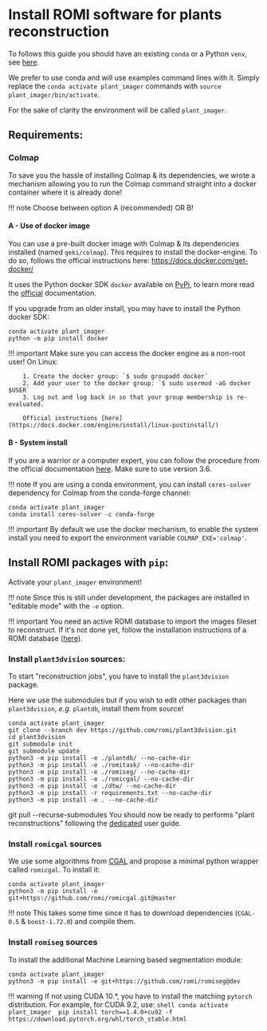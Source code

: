 Install ROMI software for plants reconstruction
===============================================

To follows this guide you should have an existing `conda` or a Python `venv`, see [here](create_env.md).

We prefer to use conda and will use examples command lines with it.
Simply replace the `conda activate plant_imager` commands with `source plant_imager/bin/activate`.

For the sake of clarity the environment will be called `plant_imager`.

## Requirements:

### Colmap

To save you the hassle of installing Colmap & its dependencies, we wrote a mechanism allowing you to run the Colmap command straight into a docker container where it is already done!

!!! note
    Choose between option A (recommended) OR B!

#### A - Use of docker image

You can use a pre-built docker image with Colmap & its dependencies installed (named `geki/colmap`).
This requires to install the docker-engine.
To do so, follows the official instructions here: https://docs.docker.com/get-docker/

It uses the Python docker SDK `docker` available on [PyPi](https://pypi.org/project/docker/), to learn more read the [official](https://docker-py.readthedocs.io/en/stable/) documentation.

If you upgrade from an older install, you may have to install the Python docker SDK:

```shell
conda activate plant_imager
python -m pip install docker
```

!!! important
    Make sure you can access the docker engine as a non-root user!
    On Linux:
    
        1. Create the docker group: `$ sudo groupadd docker`
        2. Add your user to the docker group: `$ sudo usermod -aG docker $USER`
        3. Log out and log back in so that your group membership is re-evaluated.
        
        Official instructions [here](https://docs.docker.com/engine/install/linux-postinstall/)

#### B - System install

If you are a warrior or a computer expert, you can follow the procedure from the official documentation [here](https://colmap.github.io/install.html#).
Make sure to use version 3.6.

!!! note
    If you are using a conda environment, you can install `ceres-solver` dependency for Colmap from the conda-forge channel:

```shell
conda activate plant_imager
conda install ceres-solver -c conda-forge
```

!!! important
    By default we use the docker mechanism, to enable the system install you need to export the environment variable `COLMAP_EXE='colmap'`.

## Install ROMI packages with `pip`:

Activate your `plant_imager` environment!

!!! note
    Since this is still under development, the packages are installed in "editable mode" with the `-e` option.

!!! important
    You need an active ROMI database to import the images fileset to reconstruct.
    If it's not done yet, follow the installation instructions of a ROMI database ([here](plantdb_setup.md)).

### Install `plant3dvision` sources:

To start "reconstruction jobs", you have to install the `plant3dvision` package.

Here we use the submodules but if you wish to edit other packages than `plant3dvision`, _e.g._ `plantdb`, install them from source!

```shell
conda activate plant_imager
git clone --branch dev https://github.com/romi/plant3dvision.git
cd plant3dvision
git submodule init
git submodule update
python3 -m pip install -e ./plantdb/ --no-cache-dir
python3 -m pip install -e ./romitask/ --no-cache-dir
python3 -m pip install -e ./romiseg/ --no-cache-dir
python3 -m pip install -e ./romicgal/ --no-cache-dir
python3 -m pip install -e ./dtw/ --no-cache-dir
python3 -m pip install -r requirements.txt --no-cache-dir
python3 -m pip install -e . --no-cache-dir
```
git pull --recurse-submodules
You should now be ready to performs "plant reconstructions" following the [dedicated](../tutorials/reconstruct_scan.md) user guide.

### Install `romicgal` sources

We use some algorithms from [CGAL](https://www.cgal.org/) and propose a minimal python wrapper called `romicgal`. To install it:

```shell
conda activate plant_imager
python3 -m pip install -e git+https://github.com/romi/romicgal.git@master
```

!!! note
    This takes some time since it has to download dependencies (`CGAL-0.5` & `boost-1.72.0`) and compile them.

### Install `romiseg` sources

To install the additional Machine Learning based segmentation module:

```shell
conda activate plant_imager
python3 -m pip install -e git+https://github.com/romi/romiseg@dev
```

!!! warning
    If not using CUDA 10.*, you have to install the matching `pytorch` distribution. For example, for CUDA 9.2, use:
    ```shell
    conda activate plant_imager 
    pip install torch==1.4.0+cu92 -f https://download.pytorch.org/whl/torch_stable.html
    ```
